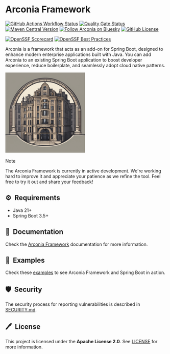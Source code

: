 # Arconia Framework

[![GitHub Actions Workflow Status](https://img.shields.io/github/actions/workflow/status/arconia-io/arconia/commit-stage.yml?branch=main&logo=GitHub&label=Build)](https://github.com/arconia-io/arconia/actions/workflows/commit-stage.yml?query=branch%3Amain)
[![Quality Gate Status](https://sonarcloud.io/api/project_badges/measure?project=arconia-io_arconia&metric=alert_status)](https://sonarcloud.io/summary/new_code?id=arconia-io_arconia)
[![Maven Central Version](https://img.shields.io/maven-central/v/io.arconia/arconia-bom?logo=apache%20maven&label=Maven%20Central&color=purple)](https://central.sonatype.com/namespace/io.arconia)
[![Follow Arconia on Bluesky](https://img.shields.io/badge/Follow-blue?&logo=bluesky&logoColor=%23F5F5F5&label=Bluesky&color=%231185FE&link=https%3A%2F%2Fbsky.app%2Fprofile%2Farconia.io)](https://bsky.app/profile/arconia.io)
[![GitHub License](https://img.shields.io/github/license/arconia-io/arconia?&logo=apache&label=License)](https://github.com/arconia-io/arconia/blob/main/LICENSE)

[![OpenSSF Scorecard](https://api.scorecard.dev/projects/github.com/arconia-io/arconia/badge)](https://scorecard.dev/viewer/?uri=github.com/arconia-io/arconia)
[![OpenSSF Best Practices](https://www.bestpractices.dev/projects/11241/badge)](https://www.bestpractices.dev/projects/11241)

Arconia is a framework that acts as an add-on for Spring Boot, designed to enhance modern enterprise applications built with Java. You can add Arconia to an existing Spring Boot application to boost developer experience, reduce boilerplate, and seamlessly adopt cloud native patterns.

<img src="arconia-logo.png" alt="The Arconia logo" height="250px" />

> [!NOTE]
> The Arconia Framework is currently in active development. We're working hard to improve it and appreciate your patience as we refine the tool. Feel free to try it out and share your feedback!

## ⚙️&nbsp; Requirements

* Java 21+
* Spring Boot 3.5+

## 📙&nbsp; Documentation

Check the [Arconia Framework](https://arconia.io/docs/arconia/latest/index.html) documentation for more information.

## 🌟&nbsp; Examples

Check these [examples](https://github.com/arconia-io/arconia-examples) to see Arconia Framework and Spring Boot in action.

## 🛡️&nbsp; Security

The security process for reporting vulnerabilities is described in [SECURITY.md](SECURITY.md).

## 🖊️&nbsp; License

This project is licensed under the **Apache License 2.0**. See [LICENSE](LICENSE) for more information.
